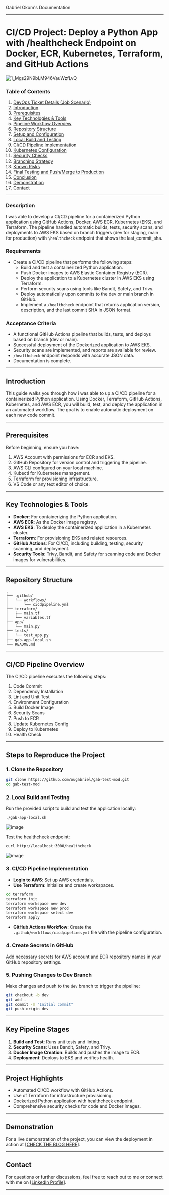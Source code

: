 Gabriel Okom's Documentation

---

# CI/CD Project: Deploy a Python App with /healthcheck Endpoint on Docker, ECR, Kubernetes, Terraform, and GitHub Actions

![1_Mgs29N9bLM946VauWzfLvQ](https://github.com/user-attachments/assets/7323a3d4-65d6-4a6e-aa6c-af4912e082ec)



### Table of Contents
1. [DevOps Ticket Details (Job Scenario)](#devops-ticket-details)
2. [Introduction](#introduction)
3. [Prerequisites](#prerequisites)
4. [Key Technologies & Tools](#key-technologies--tools)
5. [Pipeline Workflow Overview](#pipeline-workflow-overview)
6. [Repository Structure](#repository-structure)
7. [Setup and Configuration](#setup-and-configuration)
8. [Local Build and Testing](#local-build-and-testing)
9. [CI/CD Pipeline Implementation](#ci-cd-pipeline-implementation)
10. [Kubernetes Configuration](#kubernetes-configuration)
11. [Security Checks](#security-checks)
12. [Branching Strategy](#branching-strategy)
13. [Known Risks](#known-risks)
14. [Final Testing and Push/Merge to Production](#final-testing-and-pushmerge-to-production)
15. [Conclusion](#conclusion)
16. [Demonstration](#demonstration)
17. [Contact](#contact)

---

  
### Description
I was able to develop a CI/CD pipeline for a containerized Python application using GitHub Actions, Docker, AWS ECR, Kubernetes (EKS), and Terraform. The pipeline handled automatic builds, tests, security scans, and deployments to AWS EKS based on branch triggers (dev for staging, main for production) with `\healthcheck` endpoint that shows the last_commit_sha.

### Requirements
- Create a CI/CD pipeline that performs the following steps:
  - Build and test a containerized Python application.
  - Push Docker images to AWS Elastic Container Registry (ECR).
  - Deploy the application to a Kubernetes cluster in AWS EKS using Terraform.
  - Perform security scans using tools like Bandit, Safety, and Trivy.
  - Deploy automatically upon commits to the dev or main branch in GitHub.
  - Implement a `/healthcheck` endpoint that returns application version, description, and the last commit SHA in JSON format.

### Acceptance Criteria
- A functional GitHub Actions pipeline that builds, tests, and deploys based on branch (dev or main).
- Successful deployment of the Dockerized application to AWS EKS.
- Security scans are implemented, and reports are available for review.
- `/healthcheck` endpoint responds with accurate JSON data.
- Documentation is complete.

---

## Introduction

This guide walks you through how i was able to up a CI/CD pipeline for a containerized Python application. Using Docker, Terraform, GitHub Actions, Kubernetes, and AWS ECR, you will build, test, and deploy the application in an automated workflow. The goal is to enable automatic deployment on each new code commit.

---

## Prerequisites

Before beginning, ensure you have:
1. AWS Account with permissions for ECR and EKS.
2. GitHub Repository for version control and triggering the pipeline.
3. AWS CLI configured on your local machine.
4. Kubectl for Kubernetes management.
5. Terraform for provisioning infrastructure.
6. VS Code or any text editor of choice.

---

## Key Technologies & Tools

- **Docker**: For containerizing the Python application.
- **AWS ECR**: As the Docker image registry.
- **AWS EKS**: To deploy the containerized application in a Kubernetes cluster.
- **Terraform**: For provisioning EKS and related resources.
- **GitHub Actions**: For CI/CD, including building, testing, security scanning, and deployment.
- **Security Tools**: Trivy, Bandit, and Safety for scanning code and Docker images for vulnerabilities.

---

## Repository Structure

```
.
├── .github/
│   └── workflows/
│       └── cicdpipeline.yml
├── terraform/
│   ├── main.tf
│   └── variables.tf
├── app/
│   └── main.py
├── tests/
│   └── test_app.py
├── gab-app-local.sh
└── README.md
```

---

## CI/CD Pipeline Overview

The CI/CD pipeline executes the following steps:
1. Code Commit
2. Dependency Installation
3. Lint and Unit Test
4. Environment Configuration
5. Build Docker Image
6. Security Scans
7. Push to ECR
8. Update Kubernetes Config
9. Deploy to Kubernetes
10. Health Check

---

## Steps to Reproduce the Project

### 1. Clone the Repository
```bash
git clone https://github.com/ougabriel/gab-test-mod.git
cd gab-test-mod
```

### 2. Local Build and Testing
Run the provided script to build and test the application locally:
```bash
./gab-app-local.sh
```
![image](https://github.com/user-attachments/assets/14c7bb87-1bd4-44c9-9af1-d819d0229ea4)

Test the healthcheck endpoint:
```bash
curl http://localhost:3000/healthcheck
```
![image](https://github.com/user-attachments/assets/a5852d26-8462-47fd-a750-aa7f38166b8a)


### 3. CI/CD Pipeline Implementation
- **Login to AWS**: Set up AWS credentials.
- **Use Terraform**: Initialize and create workspaces.
```bash
cd terraform
terraform init
terraform workspace new dev
terraform workspace new prod
terraform workspace select dev
terraform apply
```
- **GitHub Actions Workflow**: Create the `.github/workflows/cicdpipeline.yml` file with the pipeline configuration.

### 4. Create Secrets in GitHub
Add necessary secrets for AWS account and ECR repository names in your GitHub repository settings.

### 5. Pushing Changes to Dev Branch
Make changes and push to the `dev` branch to trigger the pipeline:
```bash
git checkout -b dev
git add .
git commit -m "Initial commit"
git push origin dev
```

---

## Key Pipeline Stages

1. **Build and Test**: Runs unit tests and linting.
2. **Security Scans**: Uses Bandit, Safety, and Trivy.
3. **Docker Image Creation**: Builds and pushes the image to ECR.
4. **Deployment**: Deploys to EKS and verifies health.

---

## Project Highlights

- Automated CI/CD workflow with GitHub Actions.
- Use of Terraform for infrastructure provisioning.
- Dockerized Python application with healthcheck endpoint.
- Comprehensive security checks for code and Docker images.

---

## Demonstration

For a live demonstration of the project, you can view the deployment in action at [[CHECK THE BLOG HERE](https://ougabriel.medium.com/ci-cd-project-deploy-a-python-app-with-docker-ecr-kubernetes-terraform-and-github-actions-on-77d5ea47f108)].

---

## Contact

For questions or further discussions, feel free to reach out to me or connect with me on [[LinkedIn Profile](https://linkedin.com/in/gabrielokom/)].

---

